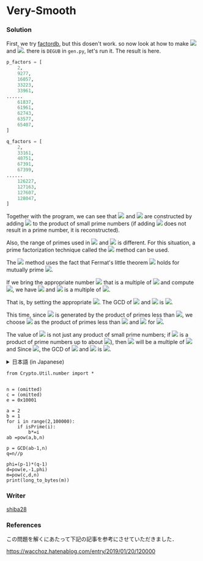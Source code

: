 # Very-Smooth

### Solution
First, we try [factordb](http://factordb.com/), but this dosen't work.
so now look at how to make <img src="https://latex.codecogs.com/svg.latex?p" /> and  <img src="https://latex.codecogs.com/svg.latex?q"/>.
there is `DEGUB` in ``gen.py``, let's run it.
The result is here.

```python
p_factors = [
    2,
    9277,
    16057,
    33223,
    33961,
......
    61837,
    61961,
    62743,
    63577,
    65407,
]

q_factors = [
    2,
    33161,
    48751,
    67391,
    67399,
......
    126227,
    127163,
    127607,
    128047,
]
```

Together with the program, we can see that <img src="https://latex.codecogs.com/svg.latex?p" /> and <img src="https://latex.codecogs.com/svg.latex?q" /> are constructed by adding <img src="https://latex.codecogs.com/svg.image?1" /> to the product of small prime numbers (if adding <img src="https://latex.codecogs.com/svg.image?1" /> does not result in a prime number, it is reconstructed).

Also, the range of primes used in <img src="https://latex.codecogs.com/svg.latex?p" /> and <img src="https://latex.codecogs.com/svg.latex?q" /> is different. For this situation, a prime factorization technique called the <img src="https://latex.codecogs.com/svg.latex?p-1" /> method can be used.



The <img src="https://latex.codecogs.com/svg.latex?p-1" /> method uses the fact that Fermat's little theorem <img src="https://latex.codecogs.com/svg.image?a^{p-1}&space;=&space;1&space;\pmod&space;p" /> holds for mutually prime <img src="https://latex.codecogs.com/svg.image?a,p" />.

If we bring the appropriate number <img src="https://latex.codecogs.com/svg.image?M" /> that is a multiple of <img src="https://latex.codecogs.com/svg.latex?p-1" /> and compute <img src="https://latex.codecogs.com/svg.image?a^M"/>, we have <img src="https://latex.codecogs.com/svg.image?a^M&space;=&space;1&space;\pmod&space;p"/> and <img src="https://latex.codecogs.com/svg.image?a^M-1" /> is a multiple of <img src="https://latex.codecogs.com/svg.latex?p"/>.

That is, by setting the appropriate <img src="https://latex.codecogs.com/svg.image?M"/>. 
The GCD of <img src="https://latex.codecogs.com/svg.image?a^M-1" /> and <img src="https://latex.codecogs.com/svg.image?n" /> is <img src="https://latex.codecogs.com/svg.latex?p"/>.

This time, since <img src="https://latex.codecogs.com/svg.latex?p-1" /> is generated by the product of primes less than <img src="https://latex.codecogs.com/svg.image?10^5"/>, we choose <img src="https://latex.codecogs.com/svg.image?M" /> as the product of primes less than <img src="https://latex.codecogs.com/svg.image?10^5" /> and <img src="https://latex.codecogs.com/svg.image?2" /> for <img src="https://latex.codecogs.com/svg.image?a"/>.


The value of <img src="https://latex.codecogs.com/svg.image?M" /> is not just any product of small prime numbers; if <img src="https://latex.codecogs.com/svg.image?M" /> is a product of prime numbers up to about <img src="https://latex.codecogs.com/svg.image?1.5\times&space;10^5"/>), then <img src="https://latex.codecogs.com/svg.image?M" /> will be a multiple of <img src="https://latex.codecogs.com/svg.image?(p-1)(q-1)" /> and
Since <img src="https://latex.codecogs.com/svg.image?a^{(p-1)(q-1)}&space;=a^M&space;=&space;1&space;\pmod&space;n"/>, the GCD of <img src="https://latex.codecogs.com/svg.image?n" /> and <img src="https://latex.codecogs.com/svg.image?a^M-1" /> is <img src="https://latex.codecogs.com/svg.image?n"/>.

<detial>


<details>
<summary>日本語 (in Japanese)</summary>



`gen.py`にある`DEGUB`を実行し，プログラムも合わせて見ると，<img src="https://latex.codecogs.com/svg.latex?p" />と<img src="https://latex.codecogs.com/svg.latex?q" />は小さな素数の積に<img src="https://latex.codecogs.com/svg.image?1" />を足して作られていることがわかります(もし<img src="https://latex.codecogs.com/svg.image?1" />を足しても素数にならなければ作り直している")．また，<img src="https://latex.codecogs.com/svg.latex?p" />と<img src="https://latex.codecogs.com/svg.latex?q" />で使われている素数の範囲も異なっています．この状況に対して，<img src="https://latex.codecogs.com/svg.latex?p-1" />法という素因数分解の手法が使えます．

<img src="https://latex.codecogs.com/svg.latex?p-1" />法は，互いに素な<img src="https://latex.codecogs.com/svg.image?a,p" />で，フェルマーの小定理<img src="https://latex.codecogs.com/svg.image?a^{p-1}&space;=&space;1&space;\pmod&space;p" />が成り立つことを使います．

<img src="https://latex.codecogs.com/svg.latex?p-1" />の倍数である適当な数<img src="https://latex.codecogs.com/svg.image?M" />を持ってきて，<img src="https://latex.codecogs.com/svg.image?a^M"/> を計算すれば， <img src="https://latex.codecogs.com/svg.image?a^M&space;=&space;1&space;\pmod&space;p" /> が成り立ち， <img src="https://latex.codecogs.com/svg.image?a^M-1" /> が <img src="https://latex.codecogs.com/svg.latex?p" /> の倍数となります．

つまり，適当な<img src="https://latex.codecogs.com/svg.image?M" />を設定することで， 
<img src="https://latex.codecogs.com/svg.image?a^M-1" /> と <img src="https://latex.codecogs.com/svg.image?n" />の最大公約数が<img src="https://latex.codecogs.com/svg.latex?p" />となります．

今回は，<img src="https://latex.codecogs.com/svg.latex?p-1" />が<img src="https://latex.codecogs.com/svg.image?10^5" />未満の素数の積によって生成されていることから，<img src="https://latex.codecogs.com/svg.image?M" />を<img src="https://latex.codecogs.com/svg.image?10^5" />以下の素数の積として，<img src="https://latex.codecogs.com/svg.image?a" />は<img src="https://latex.codecogs.com/svg.image?2" />を選びます．

<img src="https://latex.codecogs.com/svg.image?M" />の値は小さな素数の積であれば何でもいいわけではなく，もし<img src="https://latex.codecogs.com/svg.image?M" />を<img src="https://latex.codecogs.com/svg.image?1.5\times&space;10^5" />程度までの素数の積にしてしまうと，<img src="https://latex.codecogs.com/svg.image?M"/>が<img src="https://latex.codecogs.com/svg.image?(p-1)(q-1))"/>の倍数になってしまい，
<img src="https://latex.codecogs.com/svg.image?a^{(p-1)(q-1)}&space;=a^M&space;=&space;1&space;\pmod&space;n)"/>が成り立つため，<img src="https://latex.codecogs.com/svg.image?n"/>)と<img src="https://latex.codecogs.com/svg.image?a^M-1"/>)の最大公約数が<img src="https://latex.codecogs.com/svg.image?n"/>になってしまいます．

</details>


```
from Crypto.Util.number import *


n = (omitted)
c = (omitted)
e = 0x10001

a = 2
b = 1
for i in range(2,100000):
    if isPrime(i):
        b*=i
ab =pow(a,b,n)

p = GCD(ab-1,n)
q=n//p

phi=(p-1)*(q-1)
d=pow(e,-1,phi)
m=pow(c,d,n)
print(long_to_bytes(m))
```



### Writer
[shiba28](https://twitter.com/Shibak3333n)

### References

この問題を解くにあたって下記の記事を参考にさせていただきました．

https://wacchoz.hatenablog.com/entry/2019/01/20/120000